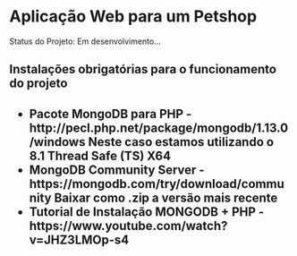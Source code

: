 <h1>Aplicação Web para um Petshop</h1>
Status do Projeto: Em desenvolvimento...

<h2>Instalações obrigatórias para o funcionamento do projeto<h2>
  <ul>
    <li>Pacote MongoDB para PHP - http://pecl.php.net/package/mongodb/1.13.0/windows <span>Neste caso estamos utilizando o 8.1 Thread Safe (TS) X64</span></li>
    <li>MongoDB Community Server - https://mongodb.com/try/download/community <span>Baixar como .zip a versão mais recente</span></li>
    <li>Tutorial de Instalação MONGODB + PHP - https://www.youtube.com/watch?v=JHZ3LMOp-s4</li>
  </ul>
